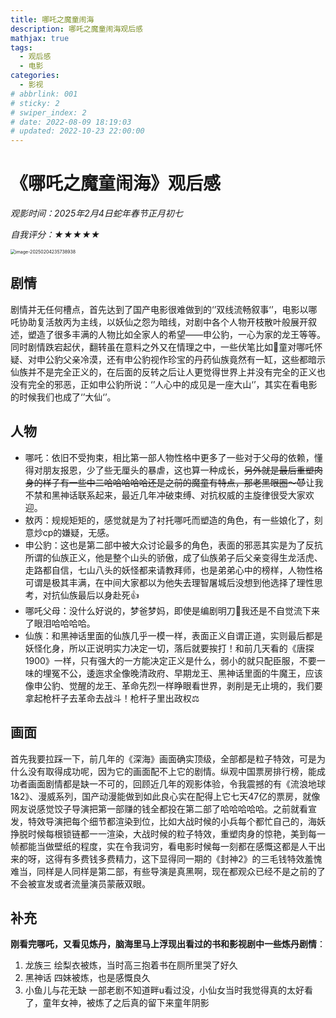 ```yaml
---
title: 哪吒之魔童闹海
description: 哪吒之魔童闹海观后感
mathjax: true
tags:
  - 观后感
  - 电影
categories:
  - 影视
# abbrlink: 001
# sticky: 2
# swiper_index: 2
# date: 2022-08-09 18:19:03
# updated: 2022-10-23 22:00:00
---
```


# 《哪吒之魔童闹海》观后感

*观影时间：2025年2月4日蛇年春节正月初七*

*自我评分：&#9733;&#9733;&#9733;&#9733;&#9733;*



<img src="https://s2.loli.net/2025/02/04/xs9Rzu3QMVfDwqo.png" alt="image-20250204235738938" style="zoom: 50%;" />




## 剧情

剧情并无任何槽点，首先达到了国产电影很难做到的‘’双线流畅叙事‘’，电影以哪吒协助复活敖丙为主线，以妖仙之怨为暗线，对剧中各个人物开枝散叶般展开叙述，塑造了很多丰满的人物比如全家人的希望——申公豹，一心为家的龙王等等。同时剧情跌宕起伏，翻转虽在意料之外又在情理之中，一些伏笔比如🦌童对哪吒怀疑、对申公豹父亲冷漠，还有申公豹视作珍宝的丹药仙族竟然有一缸，这些都暗示仙族并不是完全正义的，在后面的反转之后让人更觉得世界上并没有完全的正义也没有完全的邪恶，正如申公豹所说：‘’人心中的成见是一座大山‘’，其实在看电影的时候我们也成了‘’大仙‘’。

## **人物**

- 哪吒：依旧不受拘束，相比第一部人物性格中更多了一些对于父母的依赖，懂得对朋友报恩，少了些无厘头的暴虐，这也算一种成长，~~另外就是最后重塑肉身的样子有一些中二哈哈哈哈哈还是之前的魔童有特点，那老黑眼圈～😈~~让我不禁和黑神话联系起来，最近几年冲破束缚、对抗权威的主旋律很受大家欢迎。
- 敖丙：规规矩矩的，感觉就是为了衬托哪吒而塑造的角色，有一些娘化了，刻意炒cp的嫌疑，无感。
- 申公豹：这也是第二部中被大众讨论最多的角色，表面的邪恶其实是为了反抗所谓的仙族正义，他是整个山头的骄傲，成了仙族弟子后父亲变得生龙活虎、走路都自信，七山八头的妖怪都来请教拜师，也是弟弟心中的榜样，人物性格可谓是极其丰满，在中间大家都以为他失去理智屠城后没想到他选择了理性思考，对抗仙族最后以身赴死👍
- 哪吒父母：没什么好说的，梦爸梦妈，即使是编剧明刀🔪我还是不自觉流下来了眼泪哈哈哈哈。
- 仙族：和黑神话里面的仙族几乎一模一样，表面正义自谓正道，实则最后都是妖怪化身，所以正说明实力决定一切，落后就要挨打！和前几天看的《唐探1900》一样，只有强大的一方能决定正义是什么，弱小的就只配臣服，不要一味的埋冤不公，逶迤求全像晚清政府、早期龙王、黑神话里面的牛魔王，应该像申公豹、觉醒的龙王、革命先烈一样睁眼看世界，剥削是无止境的，我们要拿起枪杆子去革命去战斗！枪杆子里出政权⚖️

## **画面**

首先我要拉踩一下，前几年的《深海》画面确实顶级，全部都是粒子特效，可是为什么没有取得成功呢，因为它的画面配不上它的剧情。纵观中国票房排行榜，能成功者画面剧情都是缺一不可的，回顾近几年的观影体验，令我震撼的有《流浪地球1&2》、漫威系列，国产动漫能做到如此良心实在配得上它七天47亿的票房，就像网友说感觉饺子导演把第一部赚的钱全都投在第二部了哈哈哈哈哈。之前就看宣发，特效导演把每个细节都渲染到位，比如大战时候的小兵每个都忙自己的，海妖挣脱时候每根锁链都一一渲染，大战时候的粒子特效，重塑肉身的惊艳，美到每一帧都能当做壁纸的程度，实在令我词穷，看电影时候每一刻都在感慨这都是人干出来的呀，这得有多费钱多费精力，这下显得同一期的《封神2》的三毛钱特效羞愧难当，同样是人同样是第二部，有些导演是真黑啊，现在都观众已经不是之前的了不会被宣发或者流量演员蒙蔽双眼。

## 补充

**刚看完哪吒，又看见炼丹，脑海里马上浮现出看过的书和影视剧中一些炼丹剧情**：

1. 龙族三 绘梨衣被炼，当时高三抱着书在厕所里哭了好久 
2. 黑神话 四妹被炼，也是感慨良久
3. 小鱼儿与花无缺 一部老剧不知道畔u看过没，小仙女当时我觉得真的太好看了，童年女神，被炼了之后真的留下来童年阴影 
